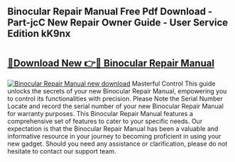 ## Binocular Repair Manual Free Pdf Download - Part-jcC New Repair Owner Guide - User Service Edition kK9nx

# <h2><a href="http://bc22605.oget.top/?id=Binocular+Repair+Manual">🔗Download New 👉🔴 Binocular Repair Manual</a></h2>

[![Binocular Repair Manual new download](https://i.imgur.com/5g1atiW.png)](http://bc22605.oget.top/?id=Binocular+Repair+Manual)
Masterful Control This guide unlocks the secrets of your new Binocular Repair Manual, empowering you to control its functionalities with precision. Please Note the Serial Number Locate and record the serial number of your new Binocular Repair Manual for warranty purposes. This Binocular Repair Manual features a comprehensive set of features to cater to your specific needs. Our expectation is that the Binocular Repair Manual has been a valuable and informative resource in your journey to becoming proficient in using your new gadget. Should you need any assistance or clarification, please do not hesitate to contact our support team.
